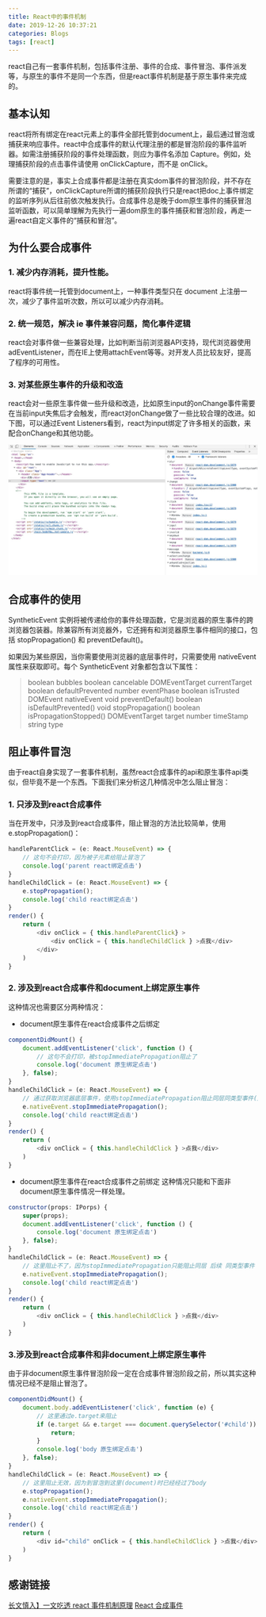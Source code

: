 ```yaml
---
title: React中的事件机制
date: 2019-12-26 10:37:21
categories: Blogs
tags: [react]
---
```

react自己有一套事件机制，包括事件注册、事件的合成、事件冒泡、事件派发等，与原生的事件不是同一个东西，但是react事件机制是基于原生事件来完成的。<!--more-->

## 基本认知

react将所有绑定在react元素上的事件全部托管到document上，最后通过冒泡或捕获来响应事件。react中合成事件的默认代理注册的都是冒泡阶段的事件监听器。如需注册捕获阶段的事件处理函数，则应为事件名添加 Capture。例如，处理捕获阶段的点击事件请使用 onClickCapture，而不是 onClick。

需要注意的是，事实上合成事件都是注册在真实dom事件的冒泡阶段，并不存在所谓的“捕获”，onClickCapture所谓的捕获阶段执行只是react把doc上事件绑定的监听序列从后往前依次触发执行。合成事件总是晚于dom原生事件的捕获冒泡监听函数，可以简单理解为先执行一遍dom原生的事件捕获和冒泡阶段，再走一遍react自定义事件的“捕获和冒泡”。

## 为什么要合成事件

### 1. 减少内存消耗，提升性能。

react将事件统一托管到document上，一种事件类型只在 document 上注册一次，减少了事件监听次数，所以可以减少内存消耗。

### 2. 统一规范，解决 ie 事件兼容问题，简化事件逻辑

react会对事件做一些兼容处理，比如判断当前浏览器API支持，现代浏览器使用adEventListener，而在IE上使用attachEvent等等。对开发人员比较友好，提高了程序的可用性。

### 3. 对某些原生事件的升级和改造

react会对一些原生事件做一些升级和改造，比如原生input的onChange事件需要在当前input失焦后才会触发，而react对onChange做了一些比较合理的改进。如下图，可以通过Event Listeners看到，react为input绑定了许多相关的函数，来配合onChange和其他功能。

![react绑定在input上额事件](/img/React中的事件机制/1.png)

## 合成事件的使用

SyntheticEvent 实例将被传递给你的事件处理函数，它是浏览器的原生事件的跨浏览器包装器。除兼容所有浏览器外，它还拥有和浏览器原生事件相同的接口，包括 stopPropagation() 和 preventDefault()。

如果因为某些原因，当你需要使用浏览器的底层事件时，只需要使用 nativeEvent 属性来获取即可。每个 SyntheticEvent 对象都包含以下属性：

> boolean bubbles
> boolean cancelable
> DOMEventTarget currentTarget
> boolean defaultPrevented
> number eventPhase
> boolean isTrusted
> DOMEvent nativeEvent
> void preventDefault()
> boolean isDefaultPrevented()
> void stopPropagation()
> boolean isPropagationStopped()
> DOMEventTarget target
> number timeStamp
> string type

## 阻止事件冒泡

由于react自身实现了一套事件机制，虽然react合成事件的api和原生事件api类似，但毕竟不是一个东西。下面我们来分析这几种情况中怎么阻止冒泡：

### 1. 只涉及到react合成事件

当在开发中，只涉及到react合成事件，阻止冒泡的方法比较简单，使用e.stopPropagation()：

``` javascript
handleParentClick = (e: React.MouseEvent) => {
    // 这句不会打印，因为被子元素给阻止冒泡了
    console.log('parent react绑定点击')
}
handleChildClick = (e: React.MouseEvent) => {
    e.stopPropagation();
    console.log('child react绑定点击')
}
render() {
    return ( 
        <div onClick = { this.handleParentClick} >
            <div onClick = { this.handleChildClick } >点我</div> 
        </div>
    )
}
```

### 2. 涉及到react合成事件和document上绑定原生事件

这种情况也需要区分两种情况：
* document原生事件在react合成事件之后绑定
``` javascript
componentDidMount() {
    document.addEventListener('click', function () {
        // 这句不会打印，被stopImmediatePropagation阻止了
        console.log('document 原生绑定点击')
    }, false);
}
handleChildClick = (e: React.MouseEvent) => {
    // 通过获取浏览器底层事件，使用stopImmediatePropagation阻止同层同类型事件(还可以防止冒泡，但document已经是顶层了)
    e.nativeEvent.stopImmediatePropagation();
    console.log('child react绑定点击')
}
render() {
    return ( 
        <div onClick = { this.handleChildClick } >点我</div> 
    )
}
```

* document原生事件在react合成事件之前绑定
这种情况只能和下面非document原生事件情况一样处理。
``` javascript
constructor(props: IPorps) {
    super(props);
    document.addEventListener('click', function () {
        console.log('document 原生绑定点击')
    }, false);
}
handleChildClick = (e: React.MouseEvent) => {
    // 这里阻止不了，因为stopImmediatePropagation只能阻止同层 后续 同类型事件
    e.nativeEvent.stopImmediatePropagation();
    console.log('child react绑定点击')
}
render() {
    return ( 
        <div onClick = { this.handleChildClick } >点我</div> 
    )
}
```

### 3.涉及到react合成事件和非document上绑定原生事件
由于非document原生事件冒泡阶段一定在合成事件冒泡阶段之前，所以其实这种情况已经不是阻止冒泡了。
``` javascript
componentDidMount() {
    document.body.addEventListener('click', function (e) {
        // 这里通过e.target来阻止
        if (e.target && e.target === document.querySelector('#child')) {
            return;
        }
        console.log('body 原生绑定点击')
    }, false);
}
handleChildClick = (e: React.MouseEvent) => {
    // 这里阻止无效，因为到冒泡到这里(document)时已经经过了body
    e.stopPropagation();
    e.nativeEvent.stopImmediatePropagation();
    console.log('child react绑定点击')
}
render() {
    return ( 
        <div id="child" onClick = { this.handleChildClick } >点我</div> 
    )
}
```

## 感谢链接

[长文慎入】一文吃透 react 事件机制原理](https://juejin.im/post/5d7678b06fb9a06b2b47a03c)
[React 合成事件](https://happy-alex.github.io/js/react/syntheticEvent/)